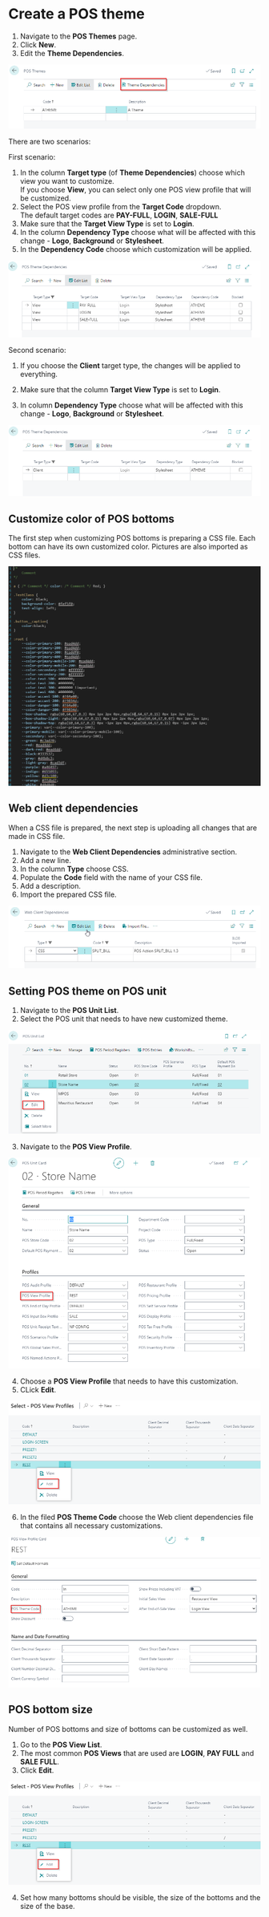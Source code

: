 # Create a POS theme

1. Navigate to the **POS Themes** page.
2. Click **New**.
3. Edit the **Theme Dependencies**.

![POS_THEME](../images/POS_theme%2001..png)

There are two scenarios:

First scenario:


1. In the column **Target type** (of **Theme Dependencies**) choose which view you want to customize.    
   If you choose **View**, you can select only one POS view profile that will be customized.
2. Select the POS view profile from the **Target Code** dropdown.    
   The default target codes are **PAY-FULL**, **LOGIN**, **SALE-FULL**
3. Make sure that the **Target View Type** is set to **Login**.
4. In the column **Dependency Type** choose what will be affected with this change - **Logo**, **Background** or **Stylesheet**.
5. In the **Dependency Code** choose which customization will be applied.

![POS_DEPENDENCIES](../images/POS_dependencies.png)


Second scenario:

1. If you choose the **Client** target type, the changes will be applied to everything.

2. Make sure that the column **Target View Type** is set to **Login**.

3. In column **Dependency Type** choose what will be affected with this change - **Logo**, **Background** or **Stylesheet**.

![POS_DEP_CLIENT](../images/POS_Depe.Client.png)


## Customize color of POS bottoms

The first step when customizing POS bottoms is preparing a CSS file. Each bottom can have its own customized color. Pictures are also imported as CSS files.

![POS_COLOURS](../images/POS_colours.png)


## Web client dependencies

When a CSS file is prepared, the next step is uploading all changes that are made in CSS file.

1. Navigate to the **Web Client Dependencies** administrative section. 
2. Add a new line. 
3. In the column **Type** choose CSS. 
4. Populate the **Code** field with the name of your CSS file.  
5. Add a description.
6. Import the prepared CSS file.

![POS_WEB_DEPEN](../images/POS_WEB_DEP.png)

## Setting POS theme on POS unit

1. Navigate to the **POS Unit List**.
2. Select the POS unit that needs to have new customized theme.

![POS_units](../images/POS_Unit.png)

3. Navigate to the **POS View Profile**. 

![POS_VIEW](../images/POS_VIEW_PROFILE.png)

4. Choose a **POS View Profile** that needs to have this customization.
5. CLick **Edit**.

![POS_edit](../images/POS_EDIT.png)

6. In the filed **POS Theme Code** choose the Web client dependencies file that contains all necessary customizations.

![POS_CODE](../images/POS_CODE.png)

## POS bottom size

Number of POS bottoms and size of bottoms can be customized as well.

1. Go to the **POS View List**. 
2. The most common **POS Views** that are used are **LOGIN**, **PAY FULL** and **SALE FULL**.
3. Click **Edit**.

![POS_EDIT](../images/POS_EDIT.png)

4. Set how many bottoms should be visible, the size of the bottoms and the size of the base. 



